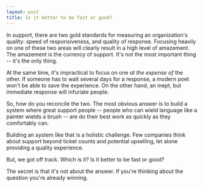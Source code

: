 ```yaml
---
layout: post
title: Is it better to be fast or good?
---
```


In support, there are two gold standards for measuring an organization's quality: speed of responsiveness, and quality of response.
Focusing heavily on one of these two areas will clearly result in a high level of amazement. The amazement is the currency of support.
It's not the most important thing -- it's the only thing.

At the same time, it's impractical to focus on one _at the expense of_ the other. If someone has to wait several days for a response,
a modern poet won't be able to save the experience. On the other hand, an inept, but immediate response will infuriate people.

So, how do you reconcile the two. The most obvious answer is to build a system where great support people -- people who can wield
language like a painter wields a brush -- are do their best work as quickly as they comfortably can.

Building an system like that is a holistic challenge. Few companies think about support beyond ticket counts and potential upselling, let
alone providing a quality experience.

But, we got off track. Which is it? Is it better to be fast or good?

The secret is that it's not about the answer. If you're thinking about the question you're already winning.
